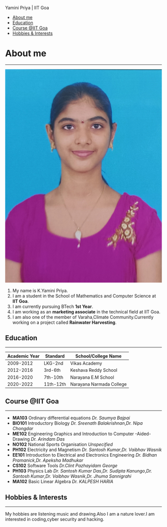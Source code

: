
   Yamini Priya | IIT Goa
 
 * [About me](#)
 * [Education](#education)
 * [Course @IIT Goa](course@iitgoa)
 * [Hobbies & Interests](hobbies&interests)
 
 # About me
 ----------

![Yamini_Priya](Yamini_Priya.jpeg "Yamini Priya")

 1. My name is K.Yamini Priya.
 2. I am a student in the School of Mathematics and Computer Science at **IIT Goa**.
 3. I am currently pursuing BTech __1st Year__.
 4. I am working as an **marketing associate** in the technical field at IIT Goa.
 5. I am also one of the member of Varaha,Climate Community.Currently working on a project called **Rainwater Harvesting**.

## Education
------------

| Academic Year | Standard | School/College Name    |
| ------------- | -------- | -------------------    |
| 2009-2012     | LKG-2nd  | Vikas Academy          | 
| 2012-2016     | 3rd-6th  | Keshava Reddy School   |  
| 2016-2020     | 7th-10th | Narayana E.M School    |
| 2020-2022     | 11th-12th|Narayana Narmada College|

## Course @IIT Goa
------------------

*  **MA103**   Ordinary differential equations  *Dr. Saumya Bajpai*       
*  **BIO101**  Introductory Biology  *Dr. Sreenath Balakrishnan*,*Dr. Nipa Chongdar*       
*  **ME102**   Engineering Graphics and Introduction to Computer -Aided-Drawing  *Dr. Arindam Das*          
*  **NO102**   National Sports Organisation  *Unspecified*         
*  **PH102**   Electricity and Magnetism   *Dr. Santosh Kumar*,*Dr. Vaibhav Wasnik*            
*  **EE101**   Introduction to Electrical and Electronics Engineering  *Dr. Bidhan Pramanick*,*Dr. Apeksha Madhukar*          
*  **CS102**   Software Tools  *Dr.Clint Pazhayidam George*          
*  **PH103**   Physics Lab  *Dr. Santosh Kumar Das*,*Dr. Sudipta Kanungo*,*Dr. Santosh Kumar*,*Dr. Vaibhav Wasnik*,*Dr. Jhuma Sannigrahi*          
*  **MA102**   Basic Linear Algebra  *Dr. KALPESH HARIA*

## Hobbies & Interests
----------------------

My hobbies are listening music and drawing.Also I am a nature lover.I am interested in coding,cyber security and hacking.
   
  
  


